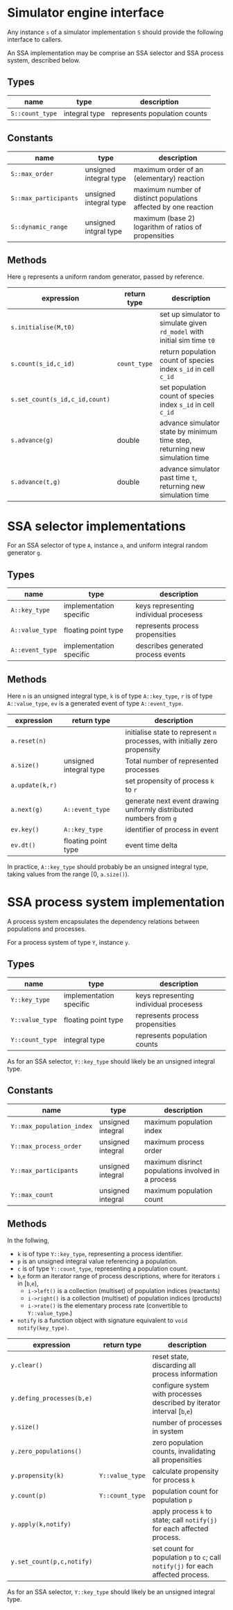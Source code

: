 # Simulator engine interface

Any instance `s` of a simulator implementation `S` should provide the following interface to callers.

An SSA implementation may be comprise an SSA selector and SSA process system, described below.

## Types

 name | type | description 
------|------|-------------
 `S::count_type` | integral type | represents population counts

## Constants

 name | type | description
------|------|-------------
`S::max_order` | unsigned integral type | maximum order of an (elementary) reaction
`S::max_participants` | unsigned integral type | maximum number of distinct populations affected by one reaction
`S::dynamic_range` | unsigned intgral type | maximum (base 2) logarithm of ratios of propensities

## Methods

Here `g` represents a uniform random generator, passed by reference.

expression | return type | description
-----------|-------------|------------
`s.initialise(M,t0)` | | set up simulator to simulate given `rd_model` with initial sim time `t0`
`s.count(s_id,c_id)` | `count_type` | return population count of species index `s_id` in cell `c_id`
`s.set_count(s_id,c_id,count)` | | set population count of species index `s_id` in cell `c_id`
`s.advance(g)` | double | advance simulator state by minimum time step, returning new simulation time
`s.advance(t,g)` | double | advance simulator past time `t`, returning new simulation time


# SSA selector implementations

For an SSA selector of type `A`, instance `a`, and uniform integral random generator `g`.

## Types

name | type | description
-----|------|------------
`A::key_type` | implementation specific | keys representing individual procesess
`A::value_type` | floating point type | represents process propensities
`A::event_type` | implementation specific | describes generated process events


## Methods

Here `n` is an unsigned integral type, `k` is of type `A::key_type`, `r` is of type
`A::value_type`, `ev` is a generated event of type `A::event_type`.

expression | return type | description
-----------|-------------|------------
`a.reset(n)` | | initialise state to represent `n` processes, with initially zero propensity
`a.size()`   | unsigned integral type | Total number of represented processes
`a.update(k,r)` | | set propensity of process `k` to `r`
`a.next(g)` | `A::event_type` | generate next event drawing uniformly distributed numbers from `g`
`ev.key()`  | `A::key_type` | identifier of process in event
`ev.dt()`   | floating point type | event time delta

In practice, `A::key_type` should probably be an unsigned integral type, taking
values from the range [0, `a.size()`).


# SSA process system implementation

A process system encapsulates the dependency relations between populations and
processes.

For a process system of type `Y`, instance `y`.

## Types

name | type | description
-----|------|------------
`Y::key_type` | implementation specific | keys representing individual procesess
`Y::value_type` | floating point type | represents process propensities
`Y::count_type` | integral type | represents population counts

As for an SSA selector, `Y::key_type` should likely be an unsigned integral type.

## Constants

name | type | description
-----|------|------------
`Y::max_population_index` | unsigned integral | maximum population index
`Y::max_process_order` | unsigned integral | maximum process order
`Y::max_participants` | unsigned integral | maximum disrinct populations involved in a process
`Y::max_count` | unsigned integral | maximum population count

## Methods

In the follwing,

* `k` is of type `Y::key_type`, representing a process identifier.
* `p` is an unsigned integral value referencing a population.
* `c` is of type `Y::count_type`, representing a population count.
* `b`,`e` form an iterator range of process descriptions, where for iterators `i` in [`b`,`e`),
    * `i->left()` is a collection (multiset) of population indices (reactants)
    * `i->right()` is a collection (multiset) of population indices (products)
    * `i->rate()` is the elementary process rate (convertible to `Y::value_type`.)
* `notify` is a function object with signature equivalent to `void notify(key_type)`.

expression | return type | description
-----------|-------------|------------
`y.clear()`   | | reset state, discarding all process information
`y.defing_processes(b,e)` | | configure system with processes described by iterator interval [`b`,`e`)
`y.size()  `  | | number of processes in system
`y.zero_populations()` | | zero population counts, invalidating all propensities
`y.propensity(k)` | `Y::value_type` | calculate propensity for process `k`
`y.count(p)`  | `Y::count_type` | population count for population `p`
`y.apply(k,notify)`  | | apply process `k` to state; call `notify(j)` for each affected process.
`y.set_count(p,c,notify)`  | | set count for population `p` to `c`; call `notify(j)` for each affected process.

As for an SSA selector, `Y::key_type` should likely be an unsigned integral type.

